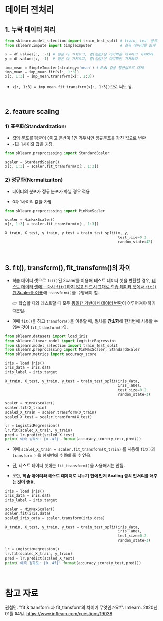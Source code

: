 # 데이터 전처리

## 1. 누락 데이터 처리

```python
from sklearn.model_selection import train_test_split # train, test 분류를 쉽게 하기 위한 모듈
from sklearn.impute import SimpleImputer             # 결측 데이터를 쉽게 대체하기 위한 모듈
```

```python
x = df.values[:, :-1] # 행은 다 가져오고, 열(컬럼)은 마지막을 제외하고 가져와라
y = df.values[:, -1]  # 행은 다 가져오고, 열(컬럼)은 마지막만 가져와라

imp_mean = SimpleImputer(strategy='mean') # NaN 값을 평균값으로 대체
imp_mean = imp_mean.fit(x[:, 1:3])
x[:, 1:3] = imp_mean.transform(x[:, 1:3])
```

- `x[:, 1:3] = imp_mean.fit_transform(x[:, 1:3])`으로 써도 됨.

<br>

## 2. feature scaling

### 1) 표준화(Standardization)

- 값의 분포를 평균이 0이고 분산이 1인 가우시안 정규분포를 가진 값으로 변환
- -1과 1사이의 값을 가짐.

```python
from sklearn.preprocessing import StandardScaler

scaler = StandardScaler()
x[:, 1:3] = scaler.fit_transform(x[:, 1:3])
```

### 2) 정규화(Normalizaiton)

- 데이터의 분포가 정규 분포가 아닐 경우 적용

- 0과 1사이의 값을 가짐.

```python
from sklearn.preprocessing import MinMaxScaler

scaler = MinMaxScaler()
x[:, 1:3] = scaler.fit_transform(x[:, 1:3])
```

```python
X_train, X_test, y_train, y_test = train_test_split(x, y,
                                                    test_size=0.2,
                                                    random_state=42)
```

<br>

## 3. fit(), transform(), fit_transform()의 차이

- 학습 데이터 셋으로 `fit()`된 Scaler를 이용해 테스트 데이터 셋을 변환할 경우, <u>테스트 데이터 셋에는 다시 `fit()`하지 않고 반드시 그대로 학습 데이터 셋에서 `fit()`된 Scaler를 이용</u>해 `transform()`을 수행해야 함.

  :point_right: 학습할 때와 테스트할 때  모두 <u>동일한 기반에서 데이터 변환</u>이 이루어져야 하기 때문임.

- 이때 `fit()`을 하고 `transform()`을 이용할 때, 절차를 **간소화**해 한꺼번에 사용할 수 있는 것이 `fit_transform()`임.

```python
from sklearn.datasets import load_iris
from sklearn.linear_model import LogisticRegression
from sklearn.model_selection import train_test_split
from sklearn.preprocessing import MinMaxScaler, StandardScaler
from sklearn.metrics import accuracy_score

iris = load_iris()
iris_data = iris.data
iris_label = iris.target

X_train, X_test, y_train, y_test = train_test_split(iris_data,
                                                    iris_label, 
                                                    test_size=0.2,
                                                    random_state=2)

scaler = MinMaxScaler()
scaler.fit(X_train)
scaled_X_train = scaler.transform(X_train)
scaled_X_test = scaler.transform(X_test)

lr = LogisticRegression()
lr.fit(scaled_X_train, y_train)
pred = lr.predict(scaled_X_test)
print('예측 정확도: {0:.4f}'.format(accuracy_score(y_test,pred)))
```

- 이때 `scaled_X_train = scaler.fit_transform(X_train)` 를 사용해 `fit()`과 `transform()` 을 한꺼번에 수행해 줄 수 있음. 

- 단, 테스트 데이터 셋에는 `fit_transform()`을 사용해서는 안됨.
- 또한, **학습 데이터와 테스트 데이터로 나누기 전에 먼저 Scaling 등의 전처리를 해주는 것이 좋음.**

```python
iris = load_iris()
iris_data = iris.data
iris_label = iris.target

scaler = MinMaxScaler()
scaler.fit(iris.data)
scaled_iris_data = scaler.transform(iris.data)

X_train, X_test, y_train, y_test = train_test_split(iris_data,
                                                    iris_label, 
                                                    test_size=0.2,
                                                    random_state=2)

lr = LogisticRegression()
lr.fit(scaled_X_train, y_train)
pred = lr.predict(scaled_X_test)
print('예측 정확도: {0:.4f}'.format(accuracy_score(y_test,pred)))
```

<br>

# 참고 자료

권철민. "fit & transform 과 fit_transform의 차이가 무엇인가요?". Inflearn. 2020년 01월 04일. https://www.inflearn.com/questions/19038
